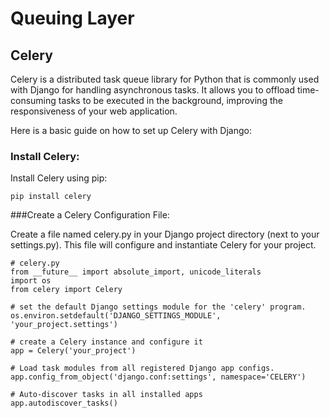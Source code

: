 # Queuing Layer

## Celery

<p>
Celery is a distributed task queue library for Python that is commonly used with Django for handling asynchronous tasks. It allows you to offload time-consuming tasks to be executed in the background, improving the responsiveness of your web application.

Here is a basic guide on how to set up Celery with Django:
</p>

### Install Celery:
<p>
Install Celery using pip:
</p>

```
pip install celery
```

###Create a Celery Configuration File:

<p>
Create a file named celery.py in your Django project directory (next to your settings.py). This file will configure and instantiate Celery for your project.

</p>

```
# celery.py
from __future__ import absolute_import, unicode_literals
import os
from celery import Celery

# set the default Django settings module for the 'celery' program.
os.environ.setdefault('DJANGO_SETTINGS_MODULE', 'your_project.settings')

# create a Celery instance and configure it
app = Celery('your_project')

# Load task modules from all registered Django app configs.
app.config_from_object('django.conf:settings', namespace='CELERY')

# Auto-discover tasks in all installed apps
app.autodiscover_tasks()
```